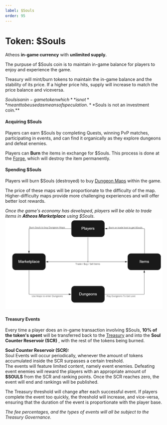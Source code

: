 ```yaml
---
label: $Souls
order: 95
---
```

 
# Token: $Souls

Atheos **in-game currency** with **unlimited supply.**  

The purpuse of $Souls coin is to maintain in-game balance for players to enjoy and experience the game.

Treasury will mint/burn tokens to maintain the in-game balance and the stability of its price. 
If a higher price hits, supply will increase to match the price balance and viceversa.

$Souls is an in-game token which **is not** meant to be used as means of speculation.  **$Souls is not an investment coin.**

#### **Acquiring $Souls**  
Players can earn $Souls by completing Quests, winning PvP matches, participating in events, and can find it organically as they explore dungeons and defeat enemies. 

Players can **Burn** the items in exchange for $Souls.  This process is done at the [Forge](https://atheosgame.github.io/game/commongrounds/the-forge/), which will destroy the item permanently. 

#### **Spending $Souls**   
Players will burn $Souls (destroyed) to buy [Dungeon Maps](https://atheosgame.github.io/game/gameplaymechanics/maps/) within the game.

The price of these maps will be proportionate to the difficulty of the map. 
Higher-difficulty maps provide more challenging experiences and will offer better loot rewards. 


*Once the game's economy has developed, players will be able to trade items in **Atheos Marketplace** using $Souls.*
![](soulsgraph1.jpg)

#### Treasury Events

Every time a player does an in-game transaction involving $Souls, **10% of the token's spent** will be transferred back to the [Treasury](https://atheosgame.github.io/tokenomics/treasury/) and into the **Soul Counter Reservoir (SCR)** , with the rest of the tokens being burned. 

 **Soul Counter Reservoir (SCR):**  
Soul Events will occur periodically, whenever the amount of tokens accumulated inside the SCR surpasses a certain treshold.  
The events will feature limited content, namely event enemies. Defeating event enemies will reward the players with an appropriate amount of **$SOULS** from the SCR and ranking points. Once the SCR reaches zero, the event will end and rankings will be published. 

The Treasury threshold will change after each successful event. If players complete the event too quickly, the threshold will increase, and vice-versa, ensuring that the duration of the event is proportionate with the player base. 

*The fee percentages, and the types of events will all be subject to the Treasury Governance.*
